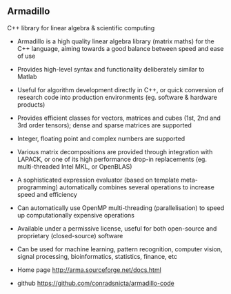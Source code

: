 ## Armadillo
C++ library for linear algebra & scientific computing
- Armadillo is a high quality linear algebra library (matrix maths) for the C++ language, aiming towards a good balance between speed and ease of use 
 
- Provides high-level syntax and functionality deliberately similar to Matlab 
 
- Useful for algorithm development directly in C++, or quick conversion of research code into production environments (eg. software & hardware products) 
 
- Provides efficient classes for vectors, matrices and cubes (1st, 2nd and 3rd order tensors); dense and sparse matrices are supported 
 
- Integer, floating point and complex numbers are supported 
 
- Various matrix decompositions are provided through integration with LAPACK, or one of its high performance drop-in replacements (eg. multi-threaded Intel MKL, or OpenBLAS) 
 
- A sophisticated expression evaluator (based on template meta-programming) automatically combines several operations to increase speed and efficiency 
 
- Can automatically use OpenMP multi-threading (parallelisation) to speed up computationally expensive operations 
 
- Available under a permissive license, useful for both open-source and proprietary (closed-source) software 
 
- Can be used for machine learning, pattern recognition, computer vision, signal processing, bioinformatics, statistics, finance, etc
- Home page <http://arma.sourceforge.net/docs.html>
- github <https://github.com/conradsnicta/armadillo-code>